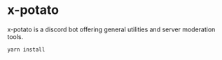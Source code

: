 # x-potato

x-potato is a discord bot offering general utilities and server moderation tools.

`yarn install`